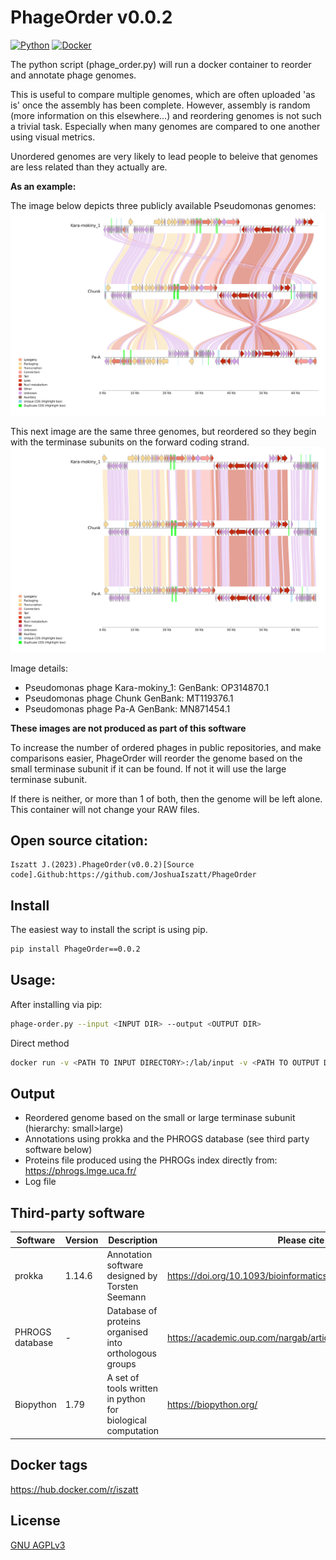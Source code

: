 # PhageOrder v0.0.2
[![Python](https://img.shields.io/badge/python-3670A0?style=for-the-badge&logo=python&logoColor=ffdd54)](https://pypi.org/project/PhageOrder/)
[![Docker](https://img.shields.io/badge/docker-%230db7ed.svg?style=for-the-badge&logo=docker&logoColor=white)](https://hub.docker.com/repository/docker/iszatt/phageorder/general)

The python script (phage_order.py) will run a docker container to reorder and annotate phage genomes.

This is useful to compare multiple genomes, which are often uploaded 'as is' once the assembly has been complete. However, assembly is random (more information on this elsewhere...) and reordering genomes is not such a trivial task. Especially when many genomes are compared to one another using visual metrics. 

Unordered genomes are very likely to lead people to beleive that genomes are less related than they actually are.

**As an example:** 

The image below depicts three publicly available Pseudomonas genomes:
![Unordered genomes](example_images/pseud_unordered.png)

This next image are the same three genomes, but reordered so they begin with the terminase subunits on the forward coding strand.
![Ordered genomes](example_images/pseud_ordered.png)

Image details:
* Pseudomonas phage Kara-mokiny_1: GenBank: OP314870.1
* Pseudomonas phage Chunk GenBank: MT119376.1
* Pseudomonas phage Pa-A GenBank: MN871454.1

**These images are not produced as part of this software**

To increase the number of ordered phages in public repositories, and make comparisons easier, PhageOrder will reorder the genome based on the small terminase subunit if it can be found. If not it will use the large terminase subunit.

If there is neither, or more than 1 of both, then the genome will be left alone.
This container will not change your RAW files. 

## Open source citation:
```
Iszatt J.(2023).PhageOrder(v0.0.2)[Source code].Github:https://github.com/JoshuaIszatt/PhageOrder
```

## Install
The easiest way to install the script is using pip.
```sh
pip install PhageOrder==0.0.2
```

## Usage:
After installing via pip:
```sh
phage-order.py --input <INPUT DIR> --output <OUTPUT DIR>
```

Direct method
```sh
docker run -v <PATH TO INPUT DIRECTORY>:/lab/input -v <PATH TO OUTPUT DIRECTORY>:/lab/output iszatt/phageorder:0.0.2 /lab/bin/annotate.sh
```

## Output
* Reordered genome based on the small or large terminase subunit (hierarchy: small>large)
* Annotations using prokka and the PHROGS database (see third party software below)
* Proteins file produced using the PHROGs index directly from: https://phrogs.lmge.uca.fr/
* Log file

## Third-party software
| Software | Version | Description | Please cite |
| -------- | -------- | -------- | -------- |
| prokka | 1.14.6 | Annotation software designed by Torsten Seemann | https://doi.org/10.1093/bioinformatics/btu153 |
| PHROGS database | - | Database of proteins organised into orthologous groups | https://academic.oup.com/nargab/article/3/3/lqab067/6342220 |
| Biopython | 1.79 | A set of tools written in python for biological computation | https://biopython.org/ |

## Docker tags
https://hub.docker.com/r/iszatt

## License
[GNU AGPLv3](https://github.com/JoshuaIszatt/phage_order/blob/master/LICENSE.md)
